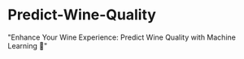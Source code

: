 # Predict-Wine-Quality
"Enhance Your Wine Experience: Predict Wine Quality with Machine Learning 🍷"
